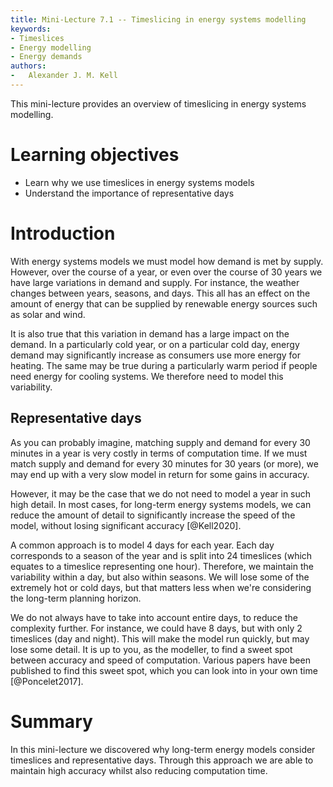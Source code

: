 ```yaml
---
title: Mini-Lecture 7.1 -- Timeslicing in energy systems modelling
keywords:
- Timeslices
- Energy modelling
- Energy demands
authors:
-   Alexander J. M. Kell
---
```


This mini-lecture provides an overview of timeslicing in energy systems modelling. 

# Learning objectives

- Learn why we use timeslices in energy systems models
- Understand the importance of representative days

# Introduction

With energy systems models we must model how demand is met by supply. However, over the course of a year, or even over the course of 30 years we have large variations in demand and supply. For instance, the weather changes between years, seasons, and days. This all has an effect on the amount of energy that can be supplied by renewable energy sources such as solar and wind. 

It is also true that this variation in demand has a large impact on the demand. In a particularly cold year, or on a particular cold day, energy demand may significantly increase as consumers use more energy for heating. The same may be true during a particularly warm period if people need energy for cooling systems. We therefore need to model this variability. 

## Representative days

As you can probably imagine, matching supply and demand for every 30 minutes in a year is very costly in terms of computation time. If we must match supply and demand for every 30 minutes for 30 years (or more), we may end up with a very slow model in return for some gains in accuracy.

However, it may be the case that we do not need to model a year in such high detail. In most cases, for long-term energy systems models, we can reduce the amount of detail to significantly increase the speed of the model, without losing significant accuracy [@Kell2020].

A common approach is to model 4 days for each year. Each day corresponds to a season of the year and is split into 24 timeslices (which equates to a timeslice representing one hour). Therefore, we maintain the variability within a day, but also within seasons. We will lose some of the extremely hot or cold days, but that matters less when we're considering the long-term planning horizon.

We do not always have to take into account entire days, to reduce the complexity further. For instance, we could have 8 days, but with only 2 timeslices (day and night). This will make the model run quickly, but may lose some detail. It is up to you, as the modeller, to find a sweet spot between accuracy and speed of computation. Various papers have been published to find this sweet spot, which you can look into in your own time [@Poncelet2017].

# Summary

In this mini-lecture we discovered why long-term energy models consider timeslices and representative days. Through this approach we are able to maintain high accuracy whilst also reducing computation time. 

